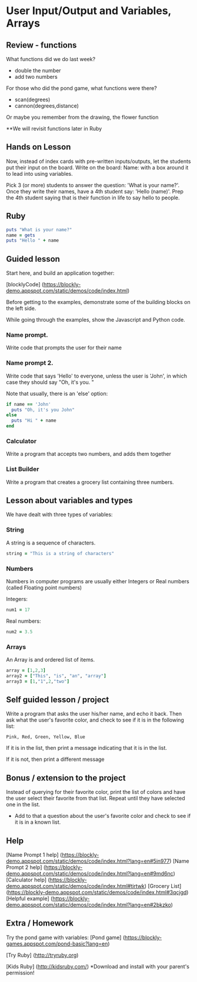 # User Input/Output and Variables, Arrays

## Review - functions
What functions did we do last week?

* double the number
* add two numbers

For those who did the pond game, what functions were there? 

* scan(degrees)
* cannon(degrees,distance)

Or maybe you remember from the drawing, the flower function

**We will revisit functions later in Ruby

## Hands on Lesson

Now, instead of index cards with pre-written inputs/outputs, let the students put their input on the board. 
Write on the board: Name: with a box around it to lead into using variables. 

Pick 3 (or more) students to answer the question: 'What is your name?'. Once they write their names, 
have a 4th student say: 'Hello (name)'. Prep the 4th student saying that is their function in life to say
hello to people. 

## Ruby 

```ruby
puts "What is your name?"
name = gets
puts "Hello " + name
```

## Guided lesson

Start here, and build an application together:

[blocklyCode] (https://blockly-demo.appspot.com/static/demos/code/index.html)

Before getting to the examples, demonstrate some of the building blocks on the left side. 

While going through the examples, show the Javascript and Python code. 

### Name prompt. 
Write code that prompts the user for their name

### Name prompt 2. 
Write code that says 'Hello' to everyone, unless the user
is 'John', in which case they should say "Oh, it's you. "

Note that usually, there is an 'else' option:

```ruby
if name == 'John'
  puts "Oh, it's you John"
else
  puts "Hi " + name
end
```

### Calculator
Write a program that accepts two numbers, and adds them together

### List Builder
Write a program that creates a grocery list containing three numbers.

## Lesson about variables and types
We have dealt with three types of variables:

### String
A string is a sequence of characters. 

```ruby
string = "This is a string of characters"
```

### Numbers
Numbers in computer programs are usually either Integers or Real numbers (called Floating point numbers)

Integers:
```ruby
num1 = 17
```

Real numbers:
```ruby
num2 = 3.5
```

### Arrays
An Array is and ordered list of items. 

```ruby
array = [1,2,3]
array2 = ["This", "is", "an", "array"]
array3 = [1,"1",2,"two"]
```

## Self guided lesson / project
Write a program that asks the user his/her name, and echo it back. Then ask what the user's
favorite color, and check to see if it is in the following list:

```
Pink, Red, Green, Yellow, Blue
```

If it is in the list, then print a message indicating that it is in the list. 

If it is not, then print a different message

## Bonus / extension to the project
Instead of querying for their favorite color, print the list of colors and have
the user select their favorite from that list.  Repeat until they have selected
one in the list. 

* Add to that a question about the user's favorite color and check to see if it is in a known list. 

## Help
[Name Prompt 1 help]  (https://blockly-demo.appspot.com/static/demos/code/index.html?lang=en#5in977)
[Name Prompt 2 help] (https://blockly-demo.appspot.com/static/demos/code/index.html?lang=en#9md6nc)
[Calculator help] (https://blockly-demo.appspot.com/static/demos/code/index.html#tirtwk)
[Grocery List] (https://blockly-demo.appspot.com/static/demos/code/index.html#3qcjgd)
[Helpful example] (https://blockly-demo.appspot.com/static/demos/code/index.html?lang=en#2bkzko)

## Extra / Homework
Try the pond game with variables:
[Pond game] (https://blockly-games.appspot.com/pond-basic?lang=en)

[Try Ruby] (http://tryruby.org)

[Kids Ruby] (http://kidsruby.com/) *Download and install with your parent's permission!